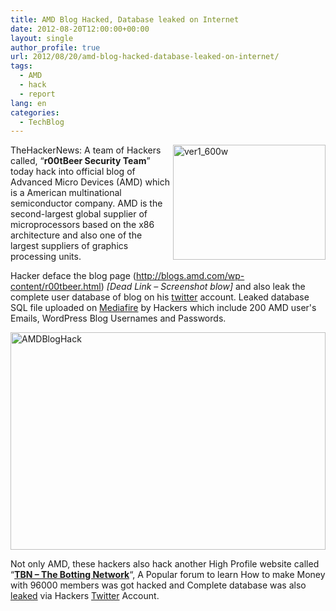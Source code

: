 ```yaml
---
title: AMD Blog Hacked, Database leaked on Internet
date: 2012-08-20T12:00:00+00:00
layout: single
author_profile: true
url: 2012/08/20/amd-blog-hacked-database-leaked-on-internet/
tags:
  - AMD
  - hack
  - report
lang: en
categories: 
  - TechBlog
---
```

<a href="http://lh4.ggpht.com/-3NMJixc4yc8/UDIfkX4wA6I/AAAAAAAAHEs/MY7bRpF-qUw/s1600-h/ver1_600w%25255B4%25255D.jpg" target="_blank"><img title="ver1_600w" border="0" alt="ver1_600w" align="right" src="http://lh6.ggpht.com/-q2J4jR5j2N8/UDIfmCdDZDI/AAAAAAAAHE0/hHqk_Q6wJR0/ver1_600w_thumb%25255B2%25255D.jpg?imgmax=800" width="244" height="184" /></a>TheHackerNews: A team of Hackers called, “**r00tBeer Security Team**” today hack into official blog of Advanced Micro Devices (AMD) which is a American multinational semiconductor company. AMD is the second-largest global supplier of microprocessors based on the x86 architecture and also one of the largest suppliers of graphics processing units. 

Hacker deface the blog page (http://blogs.amd.com/wp-content/r00tbeer.html) _[Dead Link – Screenshot blow]_ and also leak the complete user database of blog on his [twitter](https://twitter.com/r00tbeer_/status/237192951988637696) account. Leaked database SQL file uploaded on [Mediafire](http://www.mediafire.com/?g46qskgj17jam2j) by Hackers which include 200 AMD user's Emails, WordPress Blog Usernames and Passwords. 

<a href="http://lh6.ggpht.com/-KEJMreCM28c/UDIfoeFKGsI/AAAAAAAAHE8/UzU4Xb7P2tI/s1600-h/AMDBlogHack%25255B4%25255D.png" target="_blank"><img title="AMDBlogHack" border="0" alt="AMDBlogHack" src="http://lh3.ggpht.com/-_9k5S9D-XVM/UDIfr0oxMBI/AAAAAAAAHFE/M5nxYRvWJyg/AMDBlogHack_thumb%25255B2%25255D.png?imgmax=800" width="504" height="348" /></a> 

Not only AMD, these hackers also hack another High Profile website called “**[TBN – The Botting Network](http://www.thebotnet.com/)**“, A Popular forum to learn How to make Money with 96000 members was got hacked and Complete database was also [leaked](http://www.mediafire.com/?aqcc8mebeer6qgj) via Hackers [Twitter](https://twitter.com/r00tbeer_/status/237213939803504641) Account.